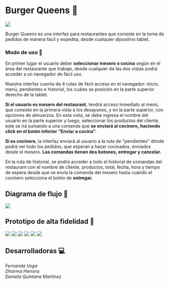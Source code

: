 # Burger Queens 🍔

  <img src='./files/img/burgerlogo.png'>  

  Burger Queens es una interfaz para restaurantes que consiste en la toma de pedidos de manera fácil y expedita, desde cualquier dipositivo tablet.

### Modo de uso 📔

En primer lugar el usuario deber **seleccionar  mesero o cocina** según en el área del restaurante que trabaje, desde cualquier de las dos vistas podrá acceder a un navegador de fácil uso.

Nuestra interfaz cuenta de 4 rutas de fácil acceso en el navegador: inicio, menú, pendientes e historial, los cuáles se posición en la parte superior derecho de la tablet.

**Si el usuario es mesero del restaurant**, tendrá acceso inmediato al menú, que consiste en la primera vista a los desayunos, y en la parte superior, con opciones de almuerzos. En esta vista, se debe ingresa el nombre del usuario en la parte superior y luego, seleccionar los productos del cliente, este se irá sumando a una comanda que **se enviará al cocinero, haciendo click en el botón inferior "Enviar a cocina".**

**Si es cocinero**, la interfaz enviará al usuario a la ruta de "pendientes" dónde podrá ver todo los pedidos, que esperan a hacer cocinados, enviados desde el mesero. **Las comandas tienen dos botones, entregar y cancelar.**

En la ruta de historial, se podrá acceder a todo el historial de comandas del restaurant con el nombre de cliente, productos, total, fecha, hora y tiempo de espera desde que se envía la comanda del mesero hasta cuándo el cocinero selecciona el botón de **entregar.**


## Diagrama de flujo 📝

<img src='./files/img/flujo.png'>

## Prototipo de alta fidelidad 👑
<img src='./files/img/index.jpg'>
<img src='./files/img/breakfast.jpg'>
<img src='./files/img/lunch.jpg'>
<img src='./files/img/kitchen.jpg'>
<img src='./files/img/pending.jpg'>
<img src='./files/img/record.jpg'>  

## Desarrolladoras 💻
*Fernanda Vega  
Dharma Herrera  
Daniela Quintana Martínez*

 